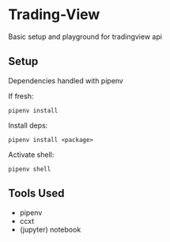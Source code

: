 # Trading-View

Basic setup and playground for tradingview api

## Setup

Dependencies handled with pipenv

If fresh:
```
pipenv install
```

Install deps:
```
pipenv install <package>
```

Activate shell:
```
pipenv shell
```

## Tools Used
* pipenv
* ccxt
* (jupyter) notebook

